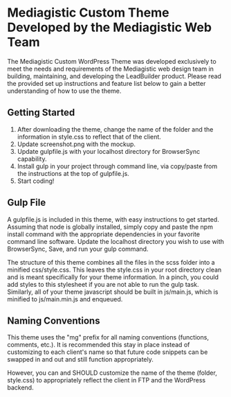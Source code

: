 Mediagistic Custom Theme
Developed by the Mediagistic Web Team
===

The Mediagistic Custom WordPress Theme was developed exclusively to meet the needs and
requirements of the Mediagistic web design team in building, maintaining, and developing
the LeadBuilder product. Please read the provided set up instructions and feature list
below to gain a better understanding of how to use the theme.

Getting Started
---------------
1. After downloading the theme, change the name of the folder and the information in style.css to reflect that of the client.
2. Update screenshot.png with the mockup.
3. Update gulpfile.js with your localhost directory for BrowserSync capability.
4. Install gulp in your project through command line, via copy/paste from the instructions at the top of gulpfile.js.
5. Start coding!

Gulp File
---------------

A gulpfile.js is included in this theme, with easy instructions to get started. Assuming that node is globally installed, simply copy and paste the npm install command with the appropriate dependencies in your favorite command line software. Update the localhost directory you wish to use with BrowserSync, Save, and run your gulp command. 

The structure of this theme combines all the files in the scss folder into a minified css/style.css. This leaves the style.css in your root directory clean and is meant specifically for your theme information. In a pinch, you could add styles to this stylesheet if you are not able to run the gulp task. Similarly, all of your theme javascript should be built in js/main.js, which is minified to js/main.min.js and enqueued.


Naming Conventions
---------------

This theme uses the "mg" prefix for all naming conventions (functions, comments, etc.). It is recommended this stay in place instead of customizing to each client's name so that future code snippets can be swapped in and out and still function appropriately. 

However, you can and SHOULD customize the name of the theme (folder, style.css) to appropriately reflect the client in FTP and the WordPress backend.
